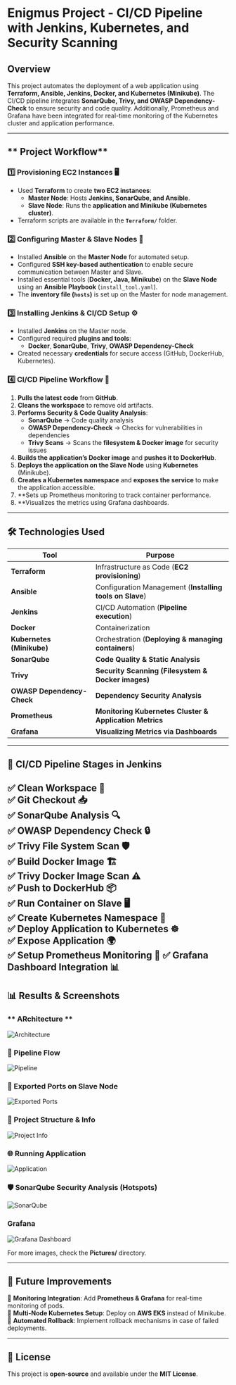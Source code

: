 

# **Enigmus Project - CI/CD Pipeline with Jenkins, Kubernetes, and Security Scanning**  

## **Overview**
This project automates the deployment of a web application using **Terraform, Ansible, Jenkins, Docker, and Kubernetes (Minikube)**. The CI/CD pipeline integrates **SonarQube, Trivy, and OWASP Dependency-Check** to ensure security and code quality. Additionally, Prometheus and Grafana have been integrated for real-time monitoring of the Kubernetes cluster and application performance.

---

## ** Project Workflow**  

### **1️⃣ Provisioning EC2 Instances** 🖥️  
- Used **Terraform** to create **two EC2 instances**:  
  - **Master Node**: Hosts **Jenkins, SonarQube, and Ansible**.  
  - **Slave Node**: Runs the **application and Minikube (Kubernetes cluster)**.  
- Terraform scripts are available in the **`Terraform/`** folder.  

### **2️⃣ Configuring Master & Slave Nodes** 🔗  
- Installed **Ansible** on the **Master Node** for automated setup.  
- Configured **SSH key-based authentication** to enable secure communication between Master and Slave.  
- Installed essential tools (**Docker, Java, Minikube**) on the **Slave Node** using an **Ansible Playbook** (`install_tool.yaml`).  
- The **inventory file (`hosts`)** is set up on the Master for node management.  

### **3️⃣ Installing Jenkins & CI/CD Setup** ⚙️  
- Installed **Jenkins** on the Master node.  
- Configured required **plugins and tools**:  
  - **Docker**, **SonarQube**, **Trivy**, **OWASP Dependency-Check**  
- Created necessary **credentials** for secure access (GitHub, DockerHub, Kubernetes).  

### **4️⃣ CI/CD Pipeline Workflow** 📜  
1. **Pulls the latest code** from **GitHub**.  
2. **Cleans the workspace** to remove old artifacts.  
3. **Performs Security & Code Quality Analysis**:  
   - **SonarQube** → Code quality analysis  
   - **OWASP Dependency-Check** → Checks for vulnerabilities in dependencies  
   - **Trivy Scans** → Scans the **filesystem & Docker image** for security issues  
4. **Builds the application’s Docker image** and **pushes it to DockerHub**.  
5. **Deploys the application on the Slave Node** using **Kubernetes** (Minikube).  
6. **Creates a Kubernetes namespace** and **exposes the service** to make the application accessible.
7. **Sets up Prometheus monitoring to track container performance.
8. **Visualizes the metrics using Grafana dashboards.

---

## **🛠️ Technologies Used**  

| **Tool** | **Purpose** |
|----------|------------|
| **Terraform** | Infrastructure as Code (**EC2 provisioning**) |
| **Ansible** | Configuration Management (**Installing tools on Slave**) |
| **Jenkins** | CI/CD Automation (**Pipeline execution**) |
| **Docker** | Containerization |
| **Kubernetes (Minikube)** | Orchestration (**Deploying & managing containers**) |
| **SonarQube** | **Code Quality & Static Analysis** |
| **Trivy** | **Security Scanning (Filesystem & Docker images)** |
| **OWASP Dependency-Check** | **Dependency Security Analysis** |
| **Prometheus** | **Monitoring Kubernetes Cluster & Application Metrics** |
| **Grafana** | **Visualizing Metrics via Dashboards** |
---

## **🔧 CI/CD Pipeline Stages in Jenkins**  

✅ **Clean Workspace** 🧹  
✅ **Git Checkout** 📥  
✅ **SonarQube Analysis** 🔍  
✅ **OWASP Dependency Check** 🔒  
✅ **Trivy File System Scan** 🛡️  
✅ **Build Docker Image** 🏗️  
✅ **Trivy Docker Image Scan** ⚠️  
✅ **Push to DockerHub** 📦  
✅ **Run Container on Slave** 🖥️  
✅ **Create Kubernetes Namespace** 📂  
✅ **Deploy Application to Kubernetes** ☸️  
✅ **Expose Application** 🌍  
✅ **Setup Prometheus Monitoring** 📡
✅ **Grafana Dashboard Integration** 📊
---

## **📊 Results & Screenshots**  

### ** ARchitecture **
![Architecture](Pictures/diagram-export-2-13-2025-11_31_55-PM.png)  
### **🔄 Pipeline Flow**  
![Pipeline](Pictures/pipeline.png)  

### **🔌 Exported Ports on Slave Node**  
![Exported Ports](Pictures/Export%20ports%20Slave.png)  

### **📂 Project Structure & Info**  
![Project Info](Pictures/ProjectInfo.png)  

### **🌐 Running Application**  
![Application](Pictures/Expose%20Application.png)  

### **🛡️ SonarQube Security Analysis (Hotspots)**  
![SonarQube](Pictures/SecurityHostspot.png)  

### **Grafana**  
![Grafana Dashboard](Pictures/Grafana_dashb.png)  

For more images, check the **Pictures/** directory.  

---


## **📢 Future Improvements**  
🔹 **Monitoring Integration**: Add **Prometheus & Grafana** for real-time monitoring of pods.  
🔹 **Multi-Node Kubernetes Setup**: Deploy on **AWS EKS** instead of Minikube.  
🔹 **Automated Rollback**: Implement rollback mechanisms in case of failed deployments.  

---

## **📜 License**  
This project is **open-source** and available under the **MIT License**.  
